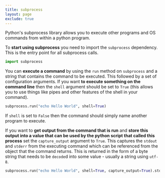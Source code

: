 ```yaml
---
title: subprocess
layout: page
exclude: true
---
```


Python's subprocess library allows you to execute other programs and OS commands from within a python program.

To **start using subprocess** you need to import the `subprocess` dependency. This is the entry point for all subprocess calls.
```python
import subprocess
```

You can **execute a command** by using the `run` method on `subprocess` and a string that contains the command to be executed. This followed by a set of configuration arguments. If you want **to execute something on the command line** then the `shell` argument should be set to `True` (this allows you to use things like pipes and other features of the shell in your command).
```python
subprocess.run("echo Hello World", shell=True)
```

If `shell` is set to `False` then the command should simply name another program to execute.

If you want to **get output from the command that is run** and **store this output into a value that can be used by the python script that called this process** set the `capture_output` argument to `True`. This captures the `stdout` and `stderr` from the executing command which can be referenced from the object that the command returns. This is returned in the form of a byte string that needs to be `decode`d into some value - usually a string using `utf-8`.
```python
subprocess.run("echo Hello World", shell=True, capture_output=True).stdo
```

<!--stackedit_data:
eyJoaXN0b3J5IjpbLTU1ODI5OTI1M119
-->